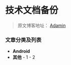 # 技术文档备份

> 原文博客地址： [Adamin](https://www.lixiaopeng.top)

### 文章分类及列表

- **Android**
- **其他**
      - 1
      - 2

